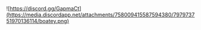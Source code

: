 ![https://discord.gg/GapmaCt](https://media.discordapp.net/attachments/758009415587594380/797973751970136114/boatey.png)
